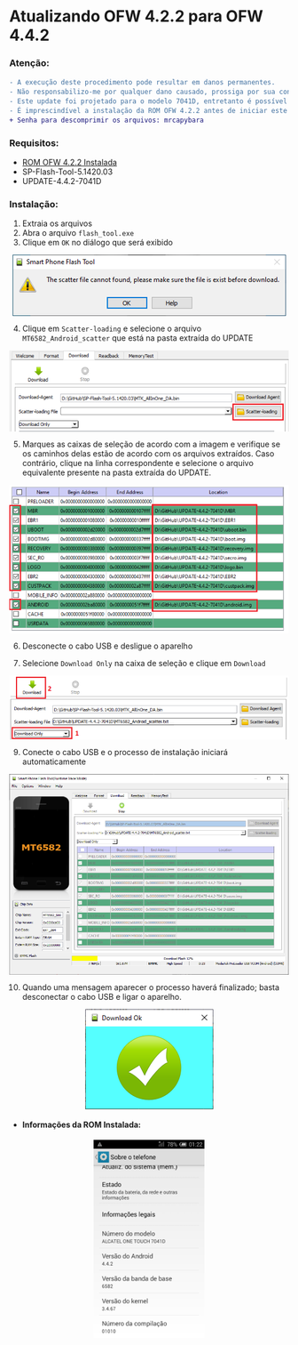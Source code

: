 # Atualizando OFW 4.2.2 para OFW 4.4.2
  
### Atenção:
```diff
- A execução deste procedimento pode resultar em danos permanentes. 
- Não responsabilizo-me por qualquer dano causado, prossiga por sua conta e risco.  
- Este update foi projetado para o modelo 7041D, entretanto é possível instalá-lo no 7040E. 
- É imprescindível a instalação da ROM OFW 4.2.2 antes de iniciar este procedimento.
+ Senha para descomprimir os arquivos: mrcapybara
```
### Requisitos:

- <a href="https://github.com/mrcapybara/ALCATEL-7040E/blob/master/INSTALL_OFW.md">ROM OFW 4.2.2 Instalada</a>
- SP-Flash-Tool-5.1420.03
- UPDATE-4.4.2-7041D

### Instalação:

1. Extraia os arquivos
2. Abra o arquivo ```flash_tool.exe```
3. Clique em ```OK``` no diálogo que será exibido

<p align="center"><img align="center" src="https://github.com/mrcapybara/ALCATEL-7040E/blob/master/Imagens/SPFT-01.PNG"/></p>

4. Clique em ```Scatter-loading``` e selecione o arquivo ```MT6582_Android_scatter``` que está na pasta extraída do UPDATE

<p align="center"><img align="center" src="https://github.com/mrcapybara/ALCATEL-7040E/blob/master/Imagens/SPFT-02.PNG"/></p>

5. Marques as caixas de seleção de acordo com a imagem e verifique se os caminhos delas estão de acordo com os arquivos extraídos. 
Caso contrário, clique na linha correspondente e selecione o arquivo equivalente presente na pasta extraída do UPDATE.

<p align="center"><img align="center" src="https://github.com/mrcapybara/ALCATEL-7040E/blob/master/Imagens/SPUP-01.PNG"/></p>

6. Desconecte o cabo USB e desligue o aparelho

7. Selecione ```Download Only``` na caixa de seleção e clique em ```Download```

<p align="center"><img align="center" src="https://github.com/mrcapybara/ALCATEL-7040E/blob/master/Imagens/SPUP-02.PNG"/></p>

9. Conecte o cabo USB e o processo de instalação iniciará automaticamente

<p align="center"><img align="center" width="700" src="https://github.com/mrcapybara/ALCATEL-7040E/blob/master/Imagens/SPUP-03.PNG"/></p>

10. Quando uma mensagem aparecer o processo haverá finalizado; basta desconectar o cabo USB e ligar o aparelho. 

<p align="center"><img align="center" src="https://github.com/mrcapybara/ALCATEL-7040E/blob/master/Imagens/SPFT-06.PNG"/></p>

- #### Informações da ROM Instalada:

<p align="center"><img align="center" width="200" src="https://github.com/mrcapybara/ALCATEL-7040E/blob/master/Imagens/SPUP-04.png"/></p>
